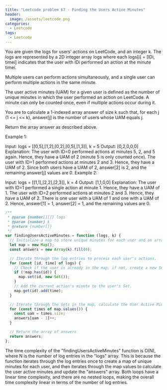 ```yaml
---
title: "Leetcode problem 67 - Finding the Users Active Minutes"
header:
  image: /assets/leetcode.png
categories:
  - Leetcode
tags:
  - Leetcode
---
```


You are given the logs for users' actions on LeetCode, and an integer k. The logs are represented by a 2D integer array logs where each logs[i] = [IDi, timei] indicates that the user with IDi performed an action at the minute timei.

Multiple users can perform actions simultaneously, and a single user can perform multiple actions in the same minute.

The user active minutes (UAM) for a given user is defined as the number of unique minutes in which the user performed an action on LeetCode. A minute can only be counted once, even if multiple actions occur during it.

You are to calculate a 1-indexed array answer of size k such that, for each j (1 <= j <= k), answer[j] is the number of users whose UAM equals j.

Return the array answer as described above.

Example 1:

Input: logs = [[0,5],[1,2],[0,2],[0,5],[1,3]], k = 5
Output: [0,2,0,0,0]
Explanation:
The user with ID=0 performed actions at minutes 5, 2, and 5 again. Hence, they have a UAM of 2 (minute 5 is only counted once).
The user with ID=1 performed actions at minutes 2 and 3. Hence, they have a UAM of 2.
Since both users have a UAM of 2, answer[2] is 2, and the remaining answer[j] values are 0.
Example 2:

Input: logs = [[1,1],[2,2],[2,3]], k = 4
Output: [1,1,0,0]
Explanation:
The user with ID=1 performed a single action at minute 1. Hence, they have a UAM of 1.
The user with ID=2 performed actions at minutes 2 and 3. Hence, they have a UAM of 2.
There is one user with a UAM of 1 and one with a UAM of 2.
Hence, answer[1] = 1, answer[2] = 1, and the remaining values are 0.

```js
/**
 * @param {number[][]} logs
 * @param {number} k
 * @return {number[]}
 */
var findingUsersActiveMinutes = function (logs, k) {
  // Initialize a map to store unique minutes for each user and an array to store the answers.
  let map = new Map();
  const answers = new Array(k).fill(0);

  // Iterate through the log entries to process each user's actions.
  for (const [id, time] of logs) {
    // Check if the user is already in the map; if not, create a new Set to store unique minutes.
    if (!map.has(id)) {
      map.set(id, new Set());
    }
    // Add the current action's minute to the user's Set.
    map.get(id).add(time);
  }

  // Iterate through the Sets in the map, calculate the User Active Minutes (UAM), and update the answers array.
  for (const times of map.values()) {
    const uam = times.size;
    answers[uam - 1]++;
  }

  // Return the array of answers
  return answers;
};
```

The time complexity of the "findingUsersActiveMinutes" function is O(N), where N is the number of log entries in the "logs" array. This is because the function iterates through the log entries once to create a map of unique minutes for each user, and then iterates through the map values to calculate the user active minutes and update the "answers" array. Both loops have a linear time complexity, and there are no nested loops, making the overall time complexity linear in terms of the number of log entries.
